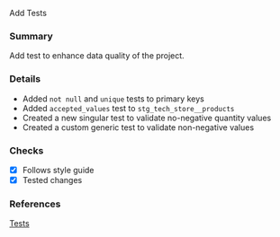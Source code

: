 Add Tests

### Summary
Add test to enhance data quality of the project.

### Details
- Added `not null` and `unique` tests to primary keys
- Added `accepted_values` test to `stg_tech_store__products`
- Created a new singular test to validate no-negative quantity values
- Created a custom generic test to validate non-negative values

### Checks
- [x] Follows style guide
- [x] Tested changes

### References
[Tests](https://docs.getdbt.com/docs/building-a-dbt-project/tests)